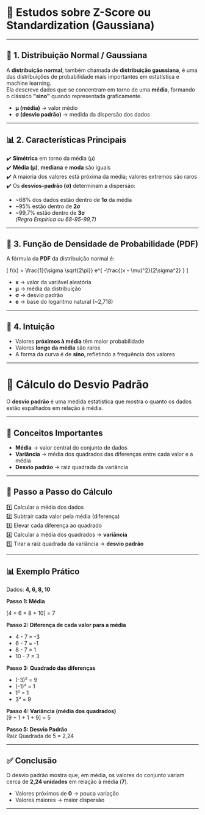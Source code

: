 # 📘 Estudos sobre Z-Score ou Standardization (Gaussiana)

---

## 📌 1. Distribuição Normal / Gaussiana

A **distribuição normal**, também chamada de **distribuição gaussiana**, é uma das distribuições de probabilidade mais importantes em estatística e machine learning.  
Ela descreve dados que se concentram em torno de uma **média**, formando o clássico **"sino"** quando representada graficamente.

- **μ (média)** → valor médio  
- **σ (desvio padrão)** → medida da dispersão dos dados  

---

## 📊 2. Características Principais

✔️ **Simétrica** em torno da média (μ)  
✔️ **Média (μ)**, **mediana** e **moda** são iguais  
✔️ A maioria dos valores está próxima da média; valores extremos são raros  
✔️ Os **desvios-padrão (σ)** determinam a dispersão:

- ~68% dos dados estão dentro de **1σ** da média  
- ~95% estão dentro de **2σ**  
- ~99,7% estão dentro de **3σ**  
  _(Regra Empírica ou 68-95-99,7)_

---

## 🧮 3. Função de Densidade de Probabilidade (PDF)

A fórmula da **PDF** da distribuição normal é:

\[
f(x) = \frac{1}{\sigma \sqrt{2\pi}} e^{ -\frac{(x - \mu)^2}{2\sigma^2} }
\]

- **x** → valor da variável aleatória  
- **μ** → média da distribuição  
- **σ** → desvio padrão  
- **e** → base do logaritmo natural (~2,718)

---

## 🎯 4. Intuição

- Valores **próximos à média** têm maior probabilidade  
- Valores **longe da média** são raros  
- A forma da curva é de **sino**, refletindo a frequência dos valores  

---

# 📐 Cálculo do Desvio Padrão

O **desvio padrão** é uma medida estatística que mostra o quanto os dados estão espalhados em relação à média.

---

## 📌 Conceitos Importantes

- **Média** → valor central do conjunto de dados  
- **Variância** → média dos quadrados das diferenças entre cada valor e a média  
- **Desvio padrão** → raiz quadrada da variância  

---

## 📝 Passo a Passo do Cálculo

1️⃣ Calcular a média dos dados  
2️⃣ Subtrair cada valor pela média (diferença)  
3️⃣ Elevar cada diferença ao quadrado  
4️⃣ Calcular a média dos quadrados → **variância**  
5️⃣ Tirar a raiz quadrada da variância → **desvio padrão**

---

## 📊 Exemplo Prático

Dados: **4, 6, 8, 10**

**Passo 1: Média**  

[4 + 6 + 8 + 10] = 7


**Passo 2: Diferença de cada valor para a média**  
- 4 - 7 = -3  
- 6 - 7 = -1  
- 8 - 7 = 1  
- 10 - 7 = 3  

**Passo 3: Quadrado das diferenças**  
- (-3)² = 9  
- (-1)² = 1  
- 1² = 1  
- 3² = 9  

**Passo 4: Variância (média dos quadrados)**  
[9 + 1 + 1 + 9] = 5


**Passo 5: Desvio Padrão**  
Raiz Quadrada de 5 = 2,24


---

## ✅ Conclusão

O desvio padrão mostra que, em média, os valores do conjunto variam cerca de **2,24 unidades** em relação à média (**7**).  

- Valores próximos de **0** → pouca variação  
- Valores maiores → maior dispersão  

---


